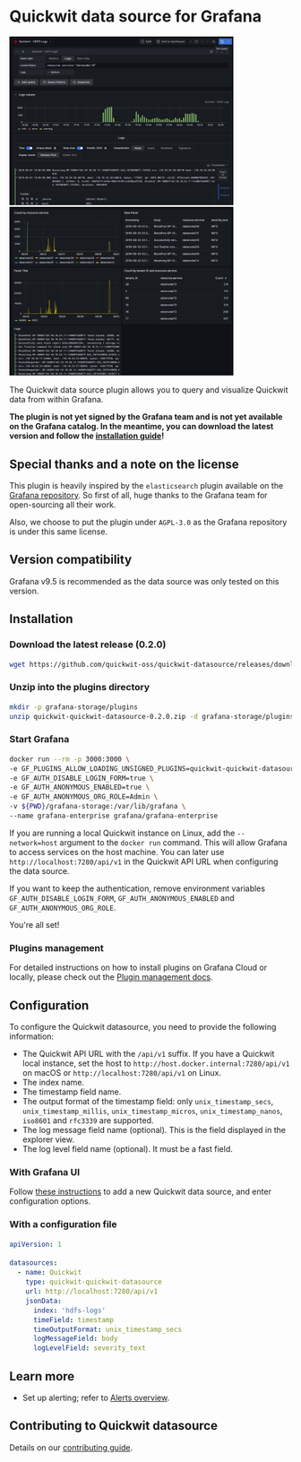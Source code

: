 # Quickwit data source for Grafana

<img alt="Grafana Explorer Screenshot" src="src/img/screenshot-explorer-view-with-query.png" width="400" ><img alt="Grafana Dashboard Screenshot" src="src/img/screenshot-dashboard-view.png" width="400" >

The Quickwit data source plugin allows you to query and visualize Quickwit data from within Grafana.

**The plugin is not yet signed by the Grafana team and is not yet available on the Grafana catalog. In the meantime, you can download the latest version and follow the [installation guide](#installation)!**

## Special thanks and a note on the license

This plugin is heavily inspired by the `elasticsearch` plugin available on the [Grafana repository](https://github.com/grafana/). So first of all, huge thanks to the Grafana team for open-sourcing all their work.

Also, we choose to put the plugin under `AGPL-3.0` as the Grafana repository is under this same license.


## Version compatibility

Grafana v9.5 is recommended as the data source was only tested on this version.

## Installation

### Download the latest release (0.2.0)

```bash
wget https://github.com/quickwit-oss/quickwit-datasource/releases/download/v0.2.0/quickwit-quickwit-datasource-0.2.0.zip
```

### Unzip into the plugins directory

```bash
mkdir -p grafana-storage/plugins
unzip quickwit-quickwit-datasource-0.2.0.zip -d grafana-storage/plugins
```

### Start Grafana

```bash
docker run --rm -p 3000:3000 \
-e GF_PLUGINS_ALLOW_LOADING_UNSIGNED_PLUGINS=quickwit-quickwit-datasource \
-e GF_AUTH_DISABLE_LOGIN_FORM=true \
-e GF_AUTH_ANONYMOUS_ENABLED=true \
-e GF_AUTH_ANONYMOUS_ORG_ROLE=Admin \
-v ${PWD}/grafana-storage:/var/lib/grafana \
--name grafana-enterprise grafana/grafana-enterprise
```

If you are running a local Quickwit instance on Linux, add the `--network=host` argument to the `docker run` command. This will allow Grafana to access services on the host machine. You can later use `http://localhost:7280/api/v1` in the Quickwit API URL when configuring the data source.

If you want to keep the authentication, remove environment variables `GF_AUTH_DISABLE_LOGIN_FORM`, `GF_AUTH_ANONYMOUS_ENABLED` and `GF_AUTH_ANONYMOUS_ORG_ROLE`.

You're all set!

### Plugins management

For detailed instructions on how to install plugins on Grafana Cloud or
locally, please check out the [Plugin management docs](https://grafana.com/docs/grafana/latest/administration/plugin-management/).

## Configuration

To configure the Quickwit datasource, you need to provide the following information:
- The Quickwit API URL with the `/api/v1` suffix. If you have a Quickwit local instance, set the host to `http://host.docker.internal:7280/api/v1` on macOS or `http://localhost:7280/api/v1` on Linux.
- The index name.
- The timestamp field name.
- The output format of the timestamp field: only `unix_timestamp_secs`, `unix_timestamp_millis`, `unix_timestamp_micros`, `unix_timestamp_nanos`, `iso8601` and `rfc3339` are supported.
- The log message field name (optional). This is the field displayed in the explorer view.
- The log level field name (optional). It must be a fast field.
  
### With Grafana UI

Follow [these instructions](https://grafana.com/docs/grafana/latest/administration/data-source-management/) to add a new Quickwit data source, and enter configuration options.

### With a configuration file

```yaml
apiVersion: 1

datasources:
  - name: Quickwit
    type: quickwit-quickwit-datasource
    url: http://localhost:7280/api/v1
    jsonData:
      index: 'hdfs-logs'
      timeField: timestamp
      timeOutputFormat: unix_timestamp_secs
      logMessageField: body
      logLevelField: severity_text
```

## Learn more

* Set up alerting; refer to [Alerts overview](https://grafana.com/docs/grafana/latest/alerting/).


## Contributing to Quickwit datasource

Details on our [contributing guide](CONTRIBUTING.md).
